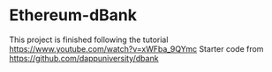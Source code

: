 # Ethereum-dBank

This project is finished following the tutorial https://www.youtube.com/watch?v=xWFba_9QYmc 
Starter code from https://github.com/dappuniversity/dbank 
